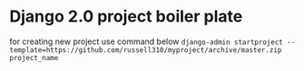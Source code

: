 # Django 2.0 project boiler plate
for creating new project use command below
`django-admin startproject --template=https://github.com/russell310/myproject/archive/master.zip project_name`
